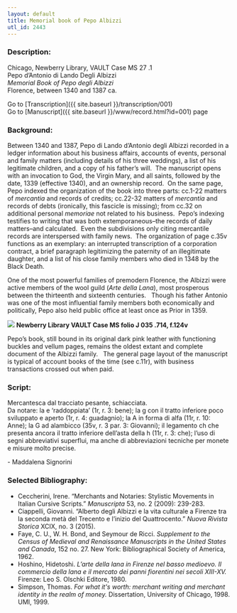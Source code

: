 ```yaml
---
layout: default
title: Memorial book of Pepo Albizzi
utl_id: 2443
---
```


###  Description:

Chicago, Newberry Library, VAULT Case MS 27 .1<br>
Pepo d’Antonio di Lando Degli Albizzi<br>
*Memorial Book of Pepo degli Albizzi*<br>
Florence, between 1340 and 1387 ca.

Go to [Transcription]({{ site.baseurl }}/transcription/001)<br>
Go to [Manuscript]({{ site.baseurl }}/www/record.html?id=001) page 

###  Background:

Between 1340 and 1387, Pepo di Lando d’Antonio degli Albizzi recorded in a ledger information about his business affairs, accounts of events, personal and family matters 
(including details of his three weddings), a list of his legitimate children, and a copy of his father’s will.  The manuscript opens with an invocation to God, the Virgin 
Mary, and all saints, followed by the date, 1339 (effective 1340), and an ownership record.  On the same page, Pepo indexed the organization of the book into three parts: 
cc.1-22 matters of *mercantia* and records of credits; cc.22-32 matters of *mercantia* and records of debts (ironically, this fascicle is missing); from cc.32 on additional 
personal *memoriae* not related to his business.  Pepo’s indexing testifies to writing that was both extemporaneous–the records of daily matters–and calculated.  Even the 
subdivisions only citing mercantile records are interspersed with family news.  The organization of page c.35v functions as an exemplary: an interrupted transcription of a 
corporation contract, a brief paragraph legitimizing the paternity of an illegitimate daughter, and a list of his close family members who died in 1348 by the Black Death.

One of the most powerful families of premodern Florence, the Albizzi were active members of the wool guild (*Arte della Lana*), most prosperous between the thirteenth and sixteenth centuries.  
Though his father Antonio was one of the most influential family members both economically and politically, Pepo also held public office at least once as Prior in 1359.

![](https://www.newberry.org/uploads/images/Albizzi%20Ledger%20Black%20Death.jpg)
**Newberry Library VAULT Case MS folio J 035 .714, f.124v**

Pepo’s book, still bound in its original dark pink leather with functioning buckles and vellum pages, remains the oldest extant and complete document of the Albizzi family.  
The general page layout of the manuscript is typical of account books of the time (see c.11r), with business transactions crossed out when paid.

###  Script:

Mercantesca dal tracciato pesante, schiacciata.<br>
Da notare: la e ‘raddoppiata’ (1r, r. 3: bene); la g con il tratto inferiore poco sviluppato e aperto (1r, r. 4: guadagnio); la A in forma di alfa (11r, r. 10: Anne); 
la G ad alambicco (35v, r. 3 par. 3: Giovanni); il legamento ch che presenta ancora il tratto inferiore dell’asta della h (11r, r. 3: che); l’uso di segni abbreviativi superflui, 
ma anche di abbreviazioni tecniche per monete e misure molto precise.

<span>- Maddalena Signorini</span>

###  Selected Bibliography:

- Ceccherini, Irene. “Merchants and Notaries: Stylistic Movements in Italian Cursive Scripts.” *Manuscripta* 53, no. 2 (2009): 239-283.
- Ciappelli, Giovanni. “Alberto degli Albizzi e la vita culturale a Firenze tra la seconda metà del Trecento e l’inizio del Quattrocento.” *Nuova Rivista Storica* XCIX, no. 3 (2015).
- Faye, C. U., W. H. Bond, and Seymour de Ricci. *Supplement to the Census of Medieval and Renaissance Manuscripts in the United States and Canada*, 152 no. 27. New York: Bibliographical Society of America, 1962.
- Hoshino, Hidetoshi. *L’arte della lana in Firenze nel basso medioevo. Il commercio della lana e il mercato dei panni fiorentini nei secoli XIII-XV.* Firenze: Leo S. Olschki Editore, 1980.
- Simpson, Thomas. *For what it's worth: merchant writing and merchant identity in the realm of money.* Dissertation, University of Chicago, 1998. UMI, 1999.

